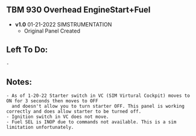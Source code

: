 ## TBM 930 Overhead EngineStart+Fuel
- **v1.0**  01-21-2022 SIMSTRUMENTATION
    - Original Panel Created


## Left To Do:
    - 
    	
## Notes:
    - As of 1-20-22 Starter switch in VC (SIM Virtural Cockpit) moves to ON for 3 seconds then moves to OFF 
      and doesn't allow you to turn starter OFF. This panel is working correctly and does allow starter to be turned off.
    - Ignition switch in VC does not move.
    - Fuel SEL is INOP due to commands not available. This is a sim limitation unfortunately. 
